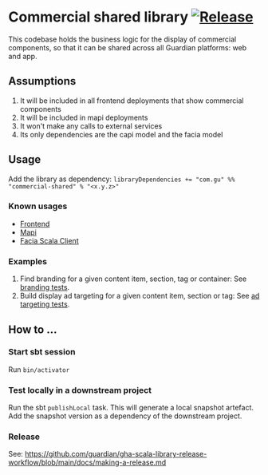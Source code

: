 # Commercial shared library [![Release](https://github.com/guardian/commercial-shared/actions/workflows/release.yml/badge.svg)](https://github.com/guardian/commercial-shared/actions/workflows/release.yml)

This codebase holds the business logic for the display of commercial components, so that it can
be shared across all Guardian platforms: web and app.

## Assumptions

1. It will be included in all frontend deployments that show commercial components
1. It will be included in mapi deployments
1. It won't make any calls to external services
1. Its only dependencies are the capi model and the facia model

## Usage

Add the library as dependency:
`libraryDependencies += "com.gu" %% "commercial-shared" % "<x.y.z>"`

### Known usages

- [Frontend](https://github.com/guardian/frontend/blob/master/project/Dependencies.scala#L70)
- [Mapi](https://github.com/guardian/mobile-apps-api/blob/master/project/Dependencies.scala#L49)
- [Facia Scala Client](https://github.com/guardian/facia-scala-client/blob/master/project/dependencies.scala#L14)

### Examples

1. Find branding for a given content item, section, tag or container:
   See [branding tests](src/test/scala/com/gu/commercial/branding).
1. Build display ad targeting for a given content item, section or tag:
   See [ad targeting tests](src/test/scala/com/gu/commercial/display).

## How to ...

### Start sbt session

Run `bin/activator`

### Test locally in a downstream project

Run the sbt `publishLocal` task.
This will generate a local snapshot artefact.
Add the snapshot version as a dependency of the downstream project.

### Release

See: https://github.com/guardian/gha-scala-library-release-workflow/blob/main/docs/making-a-release.md
